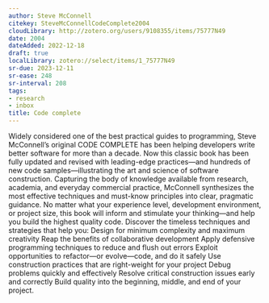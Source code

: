 ```yaml
---
author: Steve McConnell
citekey: SteveMcConnellCodeComplete2004
cloudLibrary: http://zotero.org/users/9108355/items/75777N49
date: 2004
dateAdded: 2022-12-18
draft: true
localLibrary: zotero://select/items/1_75777N49
sr-due: 2023-12-11
sr-ease: 248
sr-interval: 208
tags:
- research
- inbox
title: Code complete
---
```


Widely considered one of the best practical guides to programming, Steve
McConnell’s original CODE COMPLETE has been helping developers write better
software for more than a decade. Now this classic book has been fully updated
and revised with leading-edge practices—and hundreds of new code
samples—illustrating the art and science of software construction. Capturing the
body of knowledge available from research, academia, and everyday commercial
practice, McConnell synthesizes the most effective techniques and must-know
principles into clear, pragmatic guidance. No matter what your experience level,
development environment, or project size, this book will inform and stimulate
your thinking—and help you build the highest quality code. Discover the timeless
techniques and strategies that help you: Design for minimum complexity and
maximum creativity Reap the benefits of collaborative development Apply
defensive programming techniques to reduce and flush out errors Exploit
opportunities to refactor—or evolve—code, and do it safely Use construction
practices that are right-weight for your project Debug problems quickly and
effectively Resolve critical construction issues early and correctly Build
quality into the beginning, middle, and end of your project.
